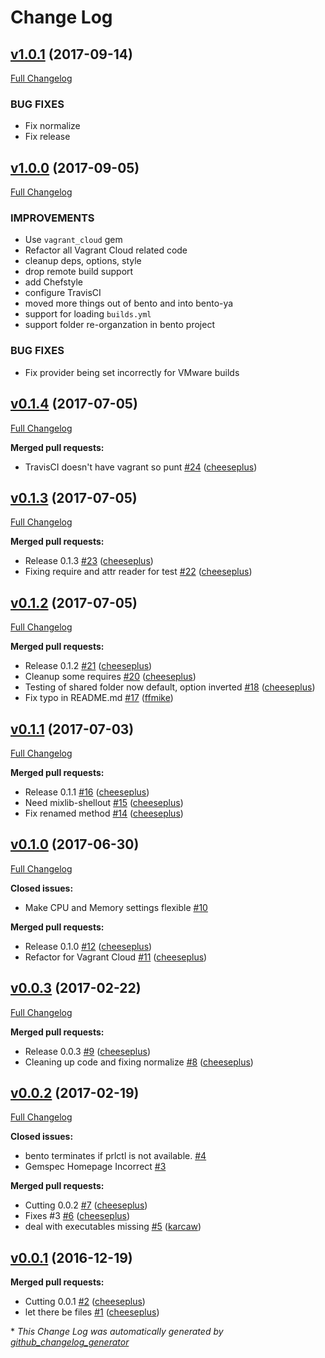 # Change Log

## [v1.0.1](https://github.com/cheeseplus/bento-ya/tree/v1.0.1) (2017-09-14)
[Full Changelog](https://github.com/cheeseplus/bento-ya/compare/v1.0.0...v1.0.1)

### BUG FIXES

* Fix normalize
* Fix release

## [v1.0.0](https://github.com/cheeseplus/bento-ya/tree/v1.0.0) (2017-09-05)
[Full Changelog](https://github.com/cheeseplus/bento-ya/compare/v0.1.4...v1.0.0)

### IMPROVEMENTS

* Use `vagrant_cloud` gem
* Refactor all Vagrant Cloud related code
* cleanup deps, options, style
* drop remote build support
* add Chefstyle
* configure TravisCI
* moved more things out of bento and into bento-ya
* support for loading `builds.yml`
* support folder re-organzation in bento project

### BUG FIXES

* Fix provider being set incorrectly for VMware builds

## [v0.1.4](https://github.com/cheeseplus/bento-ya/tree/v0.1.4) (2017-07-05)
[Full Changelog](https://github.com/cheeseplus/bento-ya/compare/v0.1.3...v0.1.4)

**Merged pull requests:**

- TravisCI doesn't have vagrant so punt [\#24](https://github.com/cheeseplus/bento-ya/pull/24) ([cheeseplus](https://github.com/cheeseplus))

## [v0.1.3](https://github.com/cheeseplus/bento-ya/tree/v0.1.3) (2017-07-05)
[Full Changelog](https://github.com/cheeseplus/bento-ya/compare/v0.1.2...v0.1.3)

**Merged pull requests:**

- Release 0.1.3 [\#23](https://github.com/cheeseplus/bento-ya/pull/23) ([cheeseplus](https://github.com/cheeseplus))
- Fixing require and attr reader for test [\#22](https://github.com/cheeseplus/bento-ya/pull/22) ([cheeseplus](https://github.com/cheeseplus))

## [v0.1.2](https://github.com/cheeseplus/bento-ya/tree/v0.1.2) (2017-07-05)
[Full Changelog](https://github.com/cheeseplus/bento-ya/compare/v0.1.1...v0.1.2)

**Merged pull requests:**

- Release 0.1.2 [\#21](https://github.com/cheeseplus/bento-ya/pull/21) ([cheeseplus](https://github.com/cheeseplus))
- Cleanup some requires [\#20](https://github.com/cheeseplus/bento-ya/pull/20) ([cheeseplus](https://github.com/cheeseplus))
- Testing of shared folder now default, option inverted [\#18](https://github.com/cheeseplus/bento-ya/pull/18) ([cheeseplus](https://github.com/cheeseplus))
- Fix typo in README.md [\#17](https://github.com/cheeseplus/bento-ya/pull/17) ([ffmike](https://github.com/ffmike))

## [v0.1.1](https://github.com/cheeseplus/bento-ya/tree/v0.1.1) (2017-07-03)
[Full Changelog](https://github.com/cheeseplus/bento-ya/compare/v0.1.0...v0.1.1)

**Merged pull requests:**

- Release 0.1.1 [\#16](https://github.com/cheeseplus/bento-ya/pull/16) ([cheeseplus](https://github.com/cheeseplus))
- Need mixlib-shellout [\#15](https://github.com/cheeseplus/bento-ya/pull/15) ([cheeseplus](https://github.com/cheeseplus))
- Fix renamed method [\#14](https://github.com/cheeseplus/bento-ya/pull/14) ([cheeseplus](https://github.com/cheeseplus))

## [v0.1.0](https://github.com/cheeseplus/bento-ya/tree/v0.1.0) (2017-06-30)
[Full Changelog](https://github.com/cheeseplus/bento-ya/compare/v0.0.3...v0.1.0)

**Closed issues:**

- Make CPU and Memory settings flexible [\#10](https://github.com/cheeseplus/bento-ya/issues/10)

**Merged pull requests:**

- Release 0.1.0 [\#12](https://github.com/cheeseplus/bento-ya/pull/12) ([cheeseplus](https://github.com/cheeseplus))
- Refactor for Vagrant Cloud [\#11](https://github.com/cheeseplus/bento-ya/pull/11) ([cheeseplus](https://github.com/cheeseplus))

## [v0.0.3](https://github.com/cheeseplus/bento-ya/tree/v0.0.3) (2017-02-22)
[Full Changelog](https://github.com/cheeseplus/bento-ya/compare/v0.0.2...v0.0.3)

**Merged pull requests:**

- Release 0.0.3 [\#9](https://github.com/cheeseplus/bento-ya/pull/9) ([cheeseplus](https://github.com/cheeseplus))
- Cleaning up code and fixing normalize [\#8](https://github.com/cheeseplus/bento-ya/pull/8) ([cheeseplus](https://github.com/cheeseplus))

## [v0.0.2](https://github.com/cheeseplus/bento-ya/tree/v0.0.2) (2017-02-19)
[Full Changelog](https://github.com/cheeseplus/bento-ya/compare/v0.0.1...v0.0.2)

**Closed issues:**

- bento terminates if prlctl is not available. [\#4](https://github.com/cheeseplus/bento-ya/issues/4)
- Gemspec Homepage Incorrect [\#3](https://github.com/cheeseplus/bento-ya/issues/3)

**Merged pull requests:**

- Cutting 0.0.2 [\#7](https://github.com/cheeseplus/bento-ya/pull/7) ([cheeseplus](https://github.com/cheeseplus))
- Fixes \#3 [\#6](https://github.com/cheeseplus/bento-ya/pull/6) ([cheeseplus](https://github.com/cheeseplus))
- deal with executables missing [\#5](https://github.com/cheeseplus/bento-ya/pull/5) ([karcaw](https://github.com/karcaw))

## [v0.0.1](https://github.com/cheeseplus/bento-ya/tree/v0.0.1) (2016-12-19)
**Merged pull requests:**

- Cutting 0.0.1 [\#2](https://github.com/cheeseplus/bento-ya/pull/2) ([cheeseplus](https://github.com/cheeseplus))
- let there be files [\#1](https://github.com/cheeseplus/bento-ya/pull/1) ([cheeseplus](https://github.com/cheeseplus))



\* *This Change Log was automatically generated by [github_changelog_generator](https://github.com/skywinder/Github-Changelog-Generator)*
